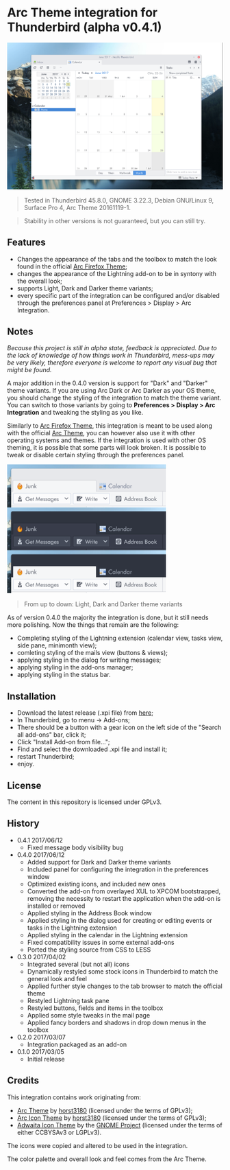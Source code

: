 # Arc Theme integration for Thunderbird (alpha v0.4.1)

![alt tag](preview.png)

> Tested in Thunderbird 45.8.0, GNOME 3.22.3, Debian GNU/Linux 9, Surface Pro 4, Arc Theme 20161119-1.

> Stability in other versions is not guaranteed, but you can still try.

## Features

 - Changes the appearance of the tabs and the toolbox to match the look found in the official [Arc Firefox Theme](https://github.com/horst3180/arc-firefox-theme);
 - changes the appearance of the Lightning add-on to be in syntony with the overall look;
 - supports Light, Dark and Darker theme variants;
 - every specific part of the integration can be configured and/or disabled through the preferences panel at Preferences > Display > Arc Integration.

## Notes

_Because this project is still in alpha state, feedback is appreciated. Due to the lack of knowledge of how things work in Thunderbird, mess-ups may be very likely, therefore everyone is welcome to report any visual bug that might be found._

A major addition in the 0.4.0 version is support for "Dark" and "Darker" theme variants.
If you are using Arc Dark or Arc Darker as your OS theme, you should change the styling of the integration to match the theme variant.
You can switch to those variants by going to **Preferences > Display > Arc Integration** and tweaking the styling as you like.

Similarly to [Arc Firefox Theme](https://github.com/horst3180/arc-firefox-theme), this integration is meant to be used along with the official [Arc Theme](https://github.com/horst3180/arc-theme), you can however also use it with other operating systems and themes. If the integration is used with other OS theming, it is possible that some parts will look broken. It is possible to tweak or disable certain styling through the preferences panel.

<img height=300 src="variants.png"/>

> From up to down: Light, Dark and Darker theme variants

As of version 0.4.0 the majority the integration is done, but it still needs more polishing. Now the things that remain are the following:

 - Completing styling of the Lightning extension (calendar view, tasks view, side pane, minimonth view);
 - comleting styling of the mails view (buttons & views);
 - applying styling in the dialog for writing messages;
 - applying styling in the add-ons manager;
 - applying styling in the status bar.

## Installation

 - Download the latest release (.xpi file) from [here](https://github.com/JD342/arc-thunderbird-integration/releases);
 - In Thunderbird, go to menu -> Add-ons;
 - There should be a button with a gear icon on the left side of the "Search all add-ons" bar, click it;
 - Click "Install Add-on from file...";
 - Find and select the downloaded .xpi file and install it;
 - restart Thunderbird;
 - enjoy.

## License

The content in this repository is licensed under GPLv3.

## History

  - 0.4.1 2017/06/12
    - Fixed message body visibility bug
  - 0.4.0 2017/06/12
    - Added support for Dark and Darker theme variants
    - Included panel for configuring the integration in the preferences window
    - Optimized existing icons, and included new ones
    - Converted the add-on from overlayed XUL to XPCOM bootstrapped, removing the necessity to restart the application when the add-on is installed or removed
    - Applied styling in the Address Book window
    - Applied styling in the dialog used for creating or editing events or tasks in the Lightning extension
    - Applied styling in the calendar in the Lightning extension
    - Fixed compatibility issues in some external add-ons
    - Ported the styling source from CSS to LESS
  - 0.3.0 2017/04/02
    - Integrated several (but not all) icons
    - Dynamically restyled some stock icons in Thunderbird to match the general look and feel
    - Applied further style changes to the tab browser to match the official theme
    - Restyled Lightning task pane
    - Restyled buttons, fields and items in the toolbox
    - Applied some style tweaks in the mail page
    - Applied fancy borders and shadows in drop down menus in the toolbox
  - 0.2.0 2017/03/07
    - Integration packaged as an add-on
  - 0.1.0 2017/03/05
    - Initial release

## Credits

This integration contains work originating from:
 - [Arc Theme](https://github.com/horst3180/Arc-theme) by [horst3180](https://horst3180.deviantart.com/) (licensed under the terms of GPLv3);
 - [Arc Icon Theme](https://github.com/horst3180/arc-icon-theme) by [horst3180](https://horst3180.deviantart.com/) (licensed under the terms of GPLv3);
 - [Adwaita Icon Theme](https://github.com/GNOME/adwaita-icon-theme) by the [GNOME Project](https://www.gnome.org/) (licensed under the terms of either CCBYSAv3 or LGPLv3).

The icons were copied and altered to be used in the integration.

The color palette and overall look and feel comes from the Arc Theme.

